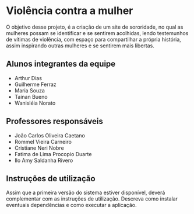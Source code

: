 # Violência contra a mulher

O objetivo desse projeto, é a criação de um site de sororidade, no qual  as mulheres possam se identificar e se sentirem acolhidas, lendo testemunhos de vítimas de violência, com espaço para compartilhar a própria história, assim inspirando outras mulheres e se sentirem mais libertas.

## Alunos integrantes da equipe

* Arthur Dias
* Guilherme Ferraz
* Maria Souza
* Tainan Bueno
* Wanisléia Norato

## Professores responsáveis

* João Carlos Oliveira Caetano
* Rommel Vieira Carneiro
* Cristiane Neri Nobre
* Fatima de Lima Procopio Duarte
* Ilo Amy Saldanha Rivero

## Instruções de utilização

Assim que a primeira versão do sistema estiver disponível, deverá complementar com as instruções de utilização. Descreva como instalar eventuais dependências e como executar a aplicação.
